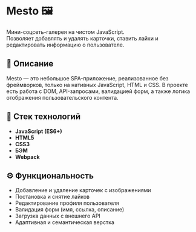 # Mesto 🖼️

Мини-соцсеть-галерея на чистом JavaScript.  
Позволяет добавлять и удалять карточки, ставить лайки и редактировать информацию о пользователе.

## 📌 Описание

Mesto — это небольшое SPA-приложение, реализованное без фреймворков, только на нативных JavaScript, HTML и CSS. В проекте есть работа с DOM, API-запросами, валидацией форм, а также логика отображения пользовательского контента.

## 🔧 Стек технологий

- **JavaScript (ES6+)**
- **HTML5**
- **CSS3**
- **БЭМ**
- **Webpack**

## ⚙️ Функциональность

- Добавление и удаление карточек с изображениями
- Постановка и снятие лайков
- Редактирование профиля пользователя
- Валидация форм (имя, ссылка, описание)
- Загрузка данных с внешнего API
- Адаптивная и семантическая верстка
